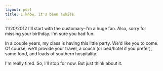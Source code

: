 ```yaml
---
layout: post
title: I know, it's been awhile.
---
```

<span class="date">
  11/20/2012
</span>
I'll start  with the customary&ndash;I'm a huge fan. Also, sorry for missing your birthday. I'm sure you had fun.

In a couple years, my class is having this little party. We'd like you to come. Of course, we'll provide your travel, a couch (or bed/hotel if you prefer), some food, and loads of southern hospitality. 

I'm really tired. So, I'll stop for now. But just think about it.